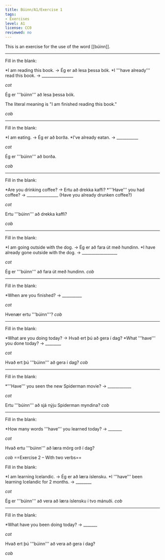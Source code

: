 ```yaml
---
title: Búinn/A1/Exercise 1
tags:
- Exercises
level: A1
license: CC0
reviewed: no
---
```


This is an exercise for the use of the word [[búinn]].
***

Fill in the blank:

*I am reading this book. → Ég er að lesa þessa bók.
*I '''have already''' read this book. → ________________

$cot$

Ég er '''búinn''' að lesa þessa bók.

The literal meaning is "I am finished reading this book."

$cob$
***

Fill in the blank:

*I am eating. → Ég er að borða.
*I've already eatan. → ___________

$cot$

Ég er '''búinn''' að borða.

$cob$
***

Fill in the blank:

*Are you drinking coffee? → Ertu að drekka kaffi?
*'''Have''' you had coffee? → ________________ (Have you already drunken coffee?)

$cot$

Ertu '''búinn''' að drekka kaffi?

$cob$
***

Fill in the blank:

*I am going outside with the dog. → Ég er að fara út með hundinn.
*I have already gone outside with the dog. → __________________

$cot$

Ég er '''búinn''' að fara út með hundinn.
$cob$
***

Fill in the blank:

*When are you finished? → __________

$cot$

Hvenær ertu '''búinn'''?
$cob$
***

Fill in the blank:

*What are you doing today? → Hvað ert þú að gera í dag?
*What '''have''' you done today? → ________

$cot$

Hvað ert þú '''búinn''' að gera í dag?
$cob$
***

Fill in the blank:

*'''Have''' you seen the new Spiderman movie? → ____________

$cot$

Ertu '''búinn''' að sjá nýju Spiderman myndina?
$cob$
***

Fill in the blank:

*How many words '''have''' you learned today? → _______

$cot$

Hvað ertu '''búinn''' að læra mörg orð í dag?

$cob$
==Exercise 2 – With two verbs==

Fill in the blank:

*I am learning Icelandic. → Ég er að læra íslensku.
*I '''have''' been learning Icelandic for 2 months. → ________

$cot$

Ég er '''búinn''' að vera að læra íslensku í tvo mánuði.
$cob$
***

Fill in the blank:

*What have you been doing today? → _______

$cot$

Hvað ert þú '''búinn''' að vera að gera í dag?

$cob$<!-- PAST TENSE
Ég var búinn að gleyma því
að þú sért búinn að koma þér -->

